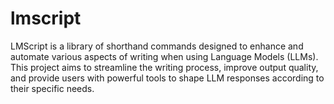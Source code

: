 # lmscript
LMScript is a library of shorthand commands designed to enhance and automate various aspects of writing when using Language Models (LLMs). This project aims to streamline the writing process, improve output quality, and provide users with powerful tools to shape LLM responses according to their specific needs.
